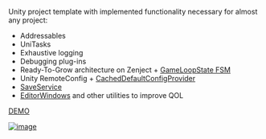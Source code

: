 Unity project template with implemented functionality necessary for almost any project:

- Addressables
- UniTasks
- Exhaustive logging
- Debugging plug-ins
- Ready-To-Grow architecture on Zenject + [GameLoopState FSM](https://github.com/xantezza/ZenjectTemplate/tree/main/Assets/_Scripts/Infrastructure/StateMachines/GameLoopStateMachine)
- Unity RemoteConfig + [CachedDefaultConfigProvider](https://github.com/xantezza/ZenjectTemplate/blob/main/Assets/_Scripts/Infrastructure/Providers/DefaultConfigProvider/CachedDefaultConfigProvider.cs)
- [SaveService](https://github.com/xantezza/ZenjectTemplate/tree/main/Assets/_Scripts/Infrastructure/Services/Saving)
- [EditorWindows](https://github.com/xantezza/ZenjectTemplate/tree/main/Assets/_Scripts/Editor/EditorWindows) and other utilities to improve QOL

[DEMO](https://xantezza.itch.io/zenjecttemplate?secret=UttPjfN9suIcAZPYfNQrxg4MsT8)

[![image](https://github.com/xantezza/ZenjectTemplate/assets/74206629/b2ac04e7-be44-480a-94e0-8ca7eb11d553)](https://xantezza.itch.io/zenjecttemplate?secret=UttPjfN9suIcAZPYfNQrxg4MsT8)
